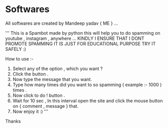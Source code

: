 # Softwares
All softwares are created by Mandeep yadav { ME } ...

'''
This is a Spambot made by python this will help you to do spamming on youtube , instagram , anywhere ...
KINDLY I ENSURE THAT I DONT PROMOTE SPAMMING IT IS JUST FOR EDUCATIONAL PURPOSE TRY IT SAFELY :)

How to use :-

1. Select any of the option , which you want ?
2. Click the button .
3. Now type the message that you want.
4. Type how many times did you want to so spamming ( example :- 1000 ) times .
5. Now click to do ! button .
6. Wait for 10 sec , In this interval open the site and click the mouse button on { comment , message } that.
7. Now enjoy it :)
'''


Thanks
